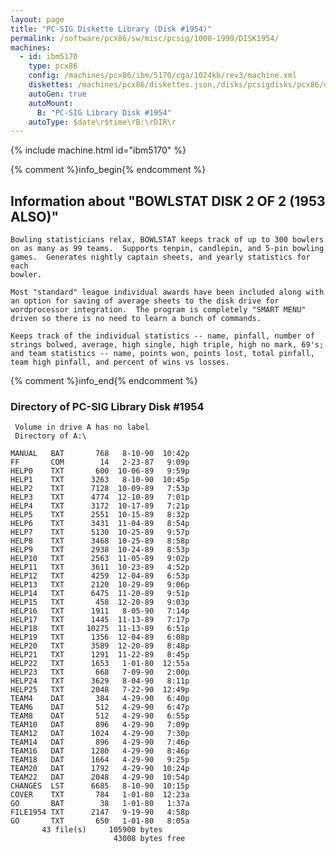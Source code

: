 ```yaml
---
layout: page
title: "PC-SIG Diskette Library (Disk #1954)"
permalink: /software/pcx86/sw/misc/pcsig/1000-1999/DISK1954/
machines:
  - id: ibm5170
    type: pcx86
    config: /machines/pcx86/ibm/5170/cga/1024kb/rev3/machine.xml
    diskettes: /machines/pcx86/diskettes.json,/disks/pcsigdisks/pcx86/diskettes.json
    autoGen: true
    autoMount:
      B: "PC-SIG Library Disk #1954"
    autoType: $date\r$time\rB:\rDIR\r
---
```


{% include machine.html id="ibm5170" %}

{% comment %}info_begin{% endcomment %}

## Information about "BOWLSTAT DISK 2 OF 2 (1953 ALSO)"

    Bowling statisticians relax, BOWLSTAT keeps track of up to 300 bowlers
    on as many as 99 teams.  Supports tenpin, candlepin, and 5-pin bowling
    games.  Generates nightly captain sheets, and yearly statistics for each
    bowler.
    
    Most "standard" league individual awards have been included along with
    an option for saving of average sheets to the disk drive for
    wordprocessor integration.  The program is completely "SMART MENU"
    driven so there is no need to learn a bunch of commands.
    
    Keeps track of the individual statistics -- name, pinfall, number of
    strings bolwed, average, high single, high triple, high no mark, 69's;
    and team statistics -- name, points won, points lost, total pinfall,
    team high pinfall, and percent of wins vs losses.
{% comment %}info_end{% endcomment %}


### Directory of PC-SIG Library Disk #1954

     Volume in drive A has no label
     Directory of A:\

    MANUAL   BAT       768   8-10-90  10:42p
    FF       COM        14   2-23-87   9:09p
    HELP0    TXT       600  10-06-89   9:59p
    HELP1    TXT      3263   8-10-90  10:45p
    HELP2    TXT      7128  10-09-89   7:53p
    HELP3    TXT      4774  12-10-89   7:01p
    HELP4    TXT      3172  10-17-89   7:21p
    HELP5    TXT      2551  10-15-89   8:32p
    HELP6    TXT      3431  11-04-89   8:54p
    HELP7    TXT      5130  10-25-89   9:57p
    HELP8    TXT      3468  10-25-89   8:58p
    HELP9    TXT      2938  10-24-89   8:53p
    HELP10   TXT      2563  11-05-89   9:02p
    HELP11   TXT      3611  10-23-89   4:52p
    HELP12   TXT      4259  12-04-89   6:53p
    HELP13   TXT      2120  10-29-89   9:06p
    HELP14   TXT      6475  11-20-89   9:51p
    HELP15   TXT       458  12-20-89   9:03p
    HELP16   TXT      1911   8-05-90   7:14p
    HELP17   TXT      1445  11-13-89   7:17p
    HELP18   TXT     10275  11-13-89   6:51p
    HELP19   TXT      1356  12-04-89   6:08p
    HELP20   TXT      3589  12-20-89   8:48p
    HELP21   TXT      1291  11-22-89   8:45p
    HELP22   TXT      1653   1-01-80  12:55a
    HELP23   TXT       668   7-09-90   2:00p
    HELP24   TXT      3629   8-04-90   8:11p
    HELP25   TXT      2048   7-22-90  12:49p
    TEAM4    DAT       384   4-29-90   6:40p
    TEAM6    DAT       512   4-29-90   6:47p
    TEAM8    DAT       512   4-29-90   6:55p
    TEAM10   DAT       896   4-29-90   7:09p
    TEAM12   DAT      1024   4-29-90   7:30p
    TEAM14   DAT       896   4-29-90   7:46p
    TEAM16   DAT      1280   4-29-90   8:46p
    TEAM18   DAT      1664   4-29-90   9:25p
    TEAM20   DAT      1792   4-29-90  10:24p
    TEAM22   DAT      2048   4-29-90  10:54p
    CHANGES  LST      6685   8-10-90  10:15p
    COVER    TXT       784   1-01-80  12:23a
    GO       BAT        38   1-01-80   1:37a
    FILE1954 TXT      2147   9-19-90   4:58p
    GO       TXT       650   1-01-80   8:05a
           43 file(s)     105900 bytes
                           43008 bytes free
